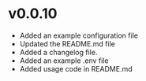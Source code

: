 # v0.0.10

* Added an example configuration file
* Updated the README.md file
* Added  a changelog file.
* Added an example .env file
* Added usage code in README.md